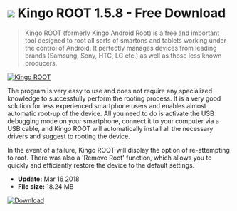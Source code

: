 # ![](https://cdn.softexe.net/static/icon/1/kingo-root-10543.png) Kingo ROOT 1.5.8 - Free Download

> Kingo ROOT (formerly Kingo Android Root) is a free and important tool designed to root all sorts of smartons and tablets working under the control of Android. It perfectly manages devices from leading brands (Samsung, Sony, HTC, LG etc.) as well as those less known producers.

[![Kingo ROOT](https://gallery.dpcdn.pl/imgc/Tools/44450/g_-_420x350_1.5_-_x20170219114906_0.png)](https://softexe.net/win/hobbies-lifestyle/mobile/kingo-root:pRedc.html)

The program is very easy to use and does not require any specialized knowledge to successfully perform the rooting process. It is a very good solution for less experienced smartphone users and enables almost automatic root-up of the device. All you need to do is activate the USB debugging mode on your smartphone, connect it to your computer via a USB cable, and Kingo ROOT will automatically install all the necessary drivers and suggest to rooting the device.
 
 In the event of a failure, Kingo ROOT will display the option of re-attempting to root. There was also a 'Remove Root' function, which allows you to quickly and efficiently restore the device to the default settings.


- **Update:** Mar 16 2018
- **File size:** 18.24 MB

[![Download](https://cdn.softexe.net/static/img/download.png)](https://softexe.net/win/hobbies-lifestyle/mobile/kingo-root:pRedc.html)

